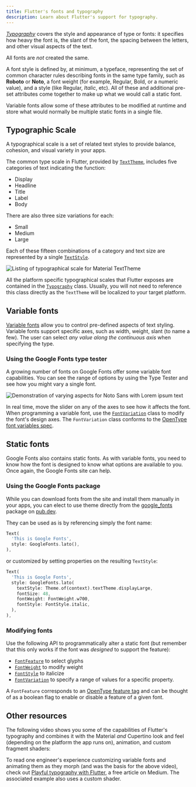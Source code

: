 ```yaml
---
title: Flutter's fonts and typography
description: Learn about Flutter's support for typography.
---
```


[_Typography_][] covers the style and appearance of
type or fonts: it specifies how heavy the font is,
the slant of the font, the spacing between
the letters, and other visual aspects of the text.

All fonts are _not_ created the same.

A font style is defined by, at minimum, a typeface, representing the set of
common character rules describing fonts in the same type family, such as
**Roboto** or **Noto**, a font weight (for example, Regular, Bold, or a
numeric value), and a style (like Regular, _Italic_, etc). All of these
and additional pre-set attributes come together to make up
what we would call a static font.

Variable fonts allow some of these attributes to be modified at runtime and
store what would normally be multiple static fonts in a single file.

[_Typography_]: https://en.wikipedia.org/wiki/Typography

## Typographic Scale

A typographical scale is a set of related text styles to provide balance,
cohesion, and visual variety in your apps.

The common type scale in Flutter, provided by [`TextTheme`][], includes five
categories of text indicating the function:

* Display
* Headline
* Title
* Label
* Body

There are also three size variations for each:

* Small
* Medium
* Large

Each of these fifteen combinations of a category and text size are represented
by a single [`TextStyle`][].

<img src='/assets/images/docs/development/ui/typography/typographical-scale.png' alt="Listing of typographical scale for Material TextTheme">

All the platform specific typographical scales that Flutter exposes are
contained in the [`Typography`][] class. Usually, you will not need to
reference this class directly as the `TextTheme` will be localized to your target platform.

[`TextTheme`]: https://api.flutter.dev/flutter/material/TextTheme-class.html
[`TextStyle`]: https://api.flutter.dev/flutter/painting/TextStyle-class.html
[`Typography`]: https://api.flutter.dev/flutter/material/Typography-class.html

## Variable fonts

[Variable fonts][]
allow you to control pre-defined aspects of text styling.
Variable fonts support specific axes, such as width,
weight, slant (to name a few).
The user can select _any value along the continuous axis_
when specifying the type.

[Variable fonts]: https://fonts.google.com/knowledge/introducing_type/introducing_variable_fonts

### Using the Google Fonts type tester

A growing number of fonts on Google Fonts offer some variable font capabilities.
You can see the range of options by using the Type Tester and see how you
might vary a single font.

<img src='/assets/images/docs/development/ui/typography/google-fonts-type-tester.png' alt="Demonstration of varying aspects for Noto Sans with Lorem ipsum text">

In real time, move the slider on any of the axes to
see how it affects the font. When programming a variable font,
use the [`FontVariation`][] class to modify the font's design axes.
The `FontVariation` class conforms to the
[OpenType font variables spec][].

[`FontVariation`]: {{site.api}}/flutter/dart-ui/FontVariation-class.html
[Google Fonts]: https://fonts.google.com/
[OpenType font variables spec]: https://learn.microsoft.com/en-us/typography/opentype/spec/otvaroverview

## Static fonts

Google Fonts also contains static fonts. As with variable fonts,
you need to know how the font is designed to know what options
are available to you.
Once again, the Google Fonts site can help.

### Using the Google Fonts package

While you can download fonts from the site and install them manually in your apps,
you can elect to use theme directly from the [google_fonts][] package on [pub.dev][].

They can be used as is by referencing simply the font name:

```dart
Text(
  'This is Google Fonts',
  style: GoogleFonts.lato(),
),
```

or customized by setting properties on the resulting `TextStyle`:

```dart
Text(
  'This is Google Fonts',
  style: GoogleFonts.lato(
    textStyle: Theme.of(context).textTheme.displayLarge,
    fontSize: 48,
    fontWeight: FontWeight.w700,
    fontStyle: FontStyle.italic,
  ),
),
```

### Modifying fonts

Use the following API to programmatically alter a static font
(but remember that this only works if the font was _designed_
to support the feature):

* [`FontFeature`][] to select glyphs
* [`FontWeight`][] to modify weight
* [`FontStyle`][] to italicize
* [`FontVariation`][] to specify a range of values for a specific property.

A `FontFeature` corresponds to an [OpenType feature tag][]
and can be thought of as a boolean flag to enable or disable
a feature of a given font.

[`FontFeature`]: {{site.api}}/flutter/dart-ui/FontFeature-class.html
[`FontStyle`]: {{site.api}}/flutter/dart-ui/FontStyle.html
[`FontWeight`]: {{site.api}}/flutter/dart-ui/FontWeight-class.html
[OpenType feature tag]: https://learn.microsoft.com/en-us/typography/opentype/spec/featuretags
[pub.dev]: https://pub.dev
[google_fonts]: https://pub.dev/packages/google_fonts

## Other resources

The following video shows you some of the capabilities
of Flutter's typography and combines it with the Material
_and_ Cupertino look and feel (depending on the platform
the app runs on), animation, and custom fragment shaders:

<YouTubeEmbed id="sA5MRFFUuOU" title="Prototyping beautiful designs with Flutter"></YouTubeEmbed>

To read one engineer's experience
customizing variable fonts and animating them as they
morph (and was the basis for the above video),
check out [Playful typography with Flutter][article],
a free article on Medium. The associated example also
uses a custom shader.

[article]: {{site.flutter-blog}}/playful-typography-with-flutter-f030385058b4
